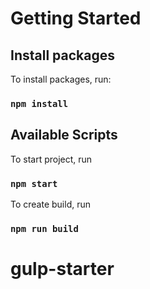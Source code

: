 # Getting Started

## Install packages

To install packages, run:

### `npm install`

## Available Scripts

To start project, run

### `npm start`

To create build, run

### `npm run build`
# gulp-starter
